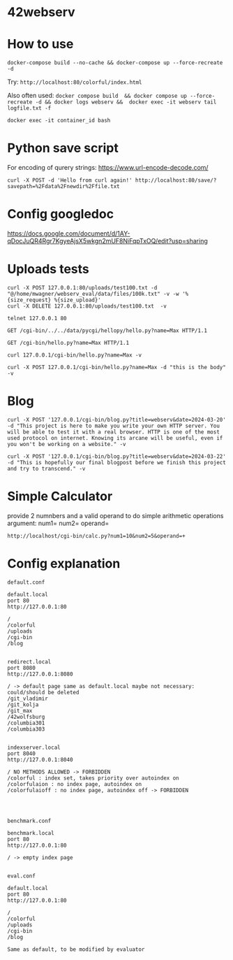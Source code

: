 # 42webserv

# How to use

`docker-compose build --no-cache && docker-compose up --force-recreate -d`

Try: `http://localhost:80/colorful/index.html`

Also often used: `docker compose build  && docker compose up --force-recreate -d && docker logs webserv &&  docker exec -it webserv tail logfile.txt -f`

`docker exec -it container_id bash`

# Python save script

For encoding of qurery strings:
https://www.url-encode-decode.com/

```
curl -X POST -d 'Hello from curl again!' http://localhost:80/save/?savepath=%2Fdata%2Fnewdir%2Ffile.txt
```

# Config googledoc
https://docs.google.com/document/d/1AY-qDocJuQR4Rgr7KgyeAjsX5wkgn2mUF8NiFqpTxOQ/edit?usp=sharing

# Uploads tests

```
curl -X POST 127.0.0.1:80/uploads/test100.txt -d "@/home/mwagner/webserv_eval/data/files/100k.txt" -v -w '%{size_request} %{size_upload}'
curl -X DELETE 127.0.0.1:80/uploads/test100.txt  -v  
```

```
telnet 127.0.0.1 80

GET /cgi-bin/../../data/pycgi/hellopy/hello.py?name=Max HTTP/1.1

GET /cgi-bin/hello.py?name=Max HTTP/1.1

curl 127.0.0.1/cgi-bin/hello.py?name=Max -v

curl -X POST 127.0.0.1/cgi-bin/hello.py?name=Max -d "this is the body" -v
```

# Blog

```
curl -X POST '127.0.0.1/cgi-bin/blog.py?title=webserv&date=2024-03-20' -d "This project is here to make you write your own HTTP server. You will be able to test it with a real browser. HTTP is one of the most used protocol on internet. Knowing its arcane will be useful, even if you won't be working on a website." -v

curl -X POST '127.0.0.1/cgi-bin/blog.py?title=webserv&date=2024-03-22' -d "This is hopefully our final blogpost before we finish this project and try to transcend." -v
```

# Simple Calculator

provide 2 numnbers and a valid operand to do simple arithmetic operations
argument:
num1=
num2=
operand= 

```
http://localhost/cgi-bin/calc.py?num1=10&num2=5&operand=+
```



# Config explanation
```
default.conf

default.local
port 80
http://127.0.0.1:80

/
/colorful
/uploads
/cgi-bin
/blog


redirect.local
port 8080
http://127.0.0.1:8080

/ -> default page same as default.local maybe not necessary: could/should be deleted
/git_vladimir
/git_kolja
/git_max
/42wolfsburg
/columbia301
/columbia303


indexserver.local
port 8040
http://127.0.0.1:8040

/ NO METHODS ALLOWED -> FORBIDDEN
/colorful : index set, takes priority over autoindex on
/colorfulaion : no index page, autoindex on
/colorfulaioff : no index page, autoindex off -> FORBIDDEN




benchmark.conf

benchmark.local
port 80
http://127.0.0.1:80

/ -> empty index page


eval.conf

default.local
port 80
http://127.0.0.1:80

/
/colorful
/uploads
/cgi-bin
/blog

Same as default, to be modified by evaluator
```
